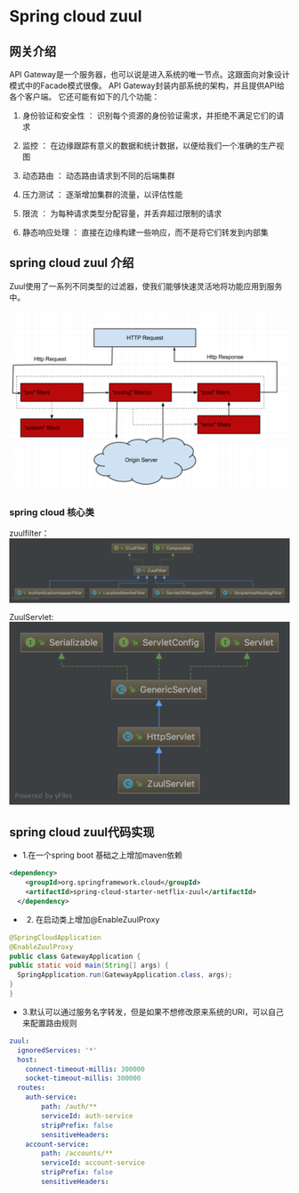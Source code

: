 # Spring cloud zuul

## 网关介绍 

API Gateway是一个服务器，也可以说是进入系统的唯一节点。这跟面向对象设计模式中的Facade模式很像。
API Gateway封装内部系统的架构，并且提供API给各个客户端。
它还可能有如下的几个功能：

1. 身份验证和安全性 ： 识别每个资源的身份验证需求，并拒绝不满足它们的请求

2. 监控 ： 在边缘跟踪有意义的数据和统计数据，以便给我们一个准确的生产视图

3. 动态路由 ： 动态路由请求到不同的后端集群

4. 压力测试 ： 逐渐增加集群的流量，以评估性能

5. 限流 ： 为每种请求类型分配容量，并丢弃超过限制的请求

6. 静态响应处理 ： 直接在边缘构建一些响应，而不是将它们转发到内部集

## spring cloud zuul 介绍

Zuul使用了一系列不同类型的过滤器，使我们能够快速灵活地将功能应用到服务中。

![zuulLifeCycle](./images/zuulLifeCycle.png)

### spring cloud 核心类

zuulfilter：
![ZuulFilter](./images/ZuulFilter.png)

ZuulServlet:
![ZuulServlet](./images/ZuulServlet.png)

## spring cloud zuul代码实现

* 1.在一个spring boot 基础之上增加maven依赖

```xml
<dependency>
    <groupId>org.springframework.cloud</groupId>
    <artifactId>spring-cloud-starter-netflix-zuul</artifactId>
  </dependency>
```

* 2. 在启动类上增加@EnableZuulProxy

```java
@SpringCloudApplication
@EnableZuulProxy
public class GatewayApplication {
public static void main(String[] args) {
  SpringApplication.run(GatewayApplication.class, args);
}
}
```

* 3.默认可以通过服务名字转发，但是如果不想修改原来系统的URl，可以自己来配置路由规则

```yaml
zuul:
  ignoredServices: '*'
  host:
    connect-timeout-millis: 300000
    socket-timeout-millis: 300000
  routes:
    auth-service:
        path: /auth/**
        serviceId: auth-service
        stripPrefix: false
        sensitiveHeaders:
    account-service:
        path: /accounts/**
        serviceId: account-service
        stripPrefix: false
        sensitiveHeaders:
```